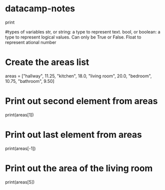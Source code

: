 # datacamp-notes
print 

#types of variables str, or string: a type to represent text. bool, or boolean: a type to represent logical values. Can only be True or False. Float to represent ational number
# Create the areas list
areas = ["hallway", 11.25, "kitchen", 18.0, "living room", 20.0, "bedroom", 10.75, "bathroom", 9.50]

# Print out second element from areas
print(areas[1])

# Print out last element from areas
print(areas[-1])

# Print out the area of the living room
print(areas[5])
